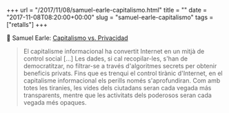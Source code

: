 +++
url = "/2017/11/08/samuel-earle-capitalismo.html"
title = ""
date = "2017-11-08T08:20:00+00:00"
slug = "samuel-earle-capitalismo"
tags = ["retalls"]
+++

📎 Samuel Earle: [Capitalismo vs. Privacidad](http://www.sinpermiso.info/textos/capitalismo-vs-privacidad)

> El capitalisme informacional ha convertit Internet en un mitjà de control social […] Les dades, si cal recopilar-les, s'han de democratitzar, no filtrar-se a través d'algoritmes secrets per obtenir beneficis privats. Fins que es trenqui el control tirànic d'Internet, en el capitalisme informacional els perills només s'aprofundiran. Com amb totes les tiranies, les vides dels ciutadans seran cada vegada más transparents, mentre que les activitats dels poderosos seran cada vegada més opaques.
